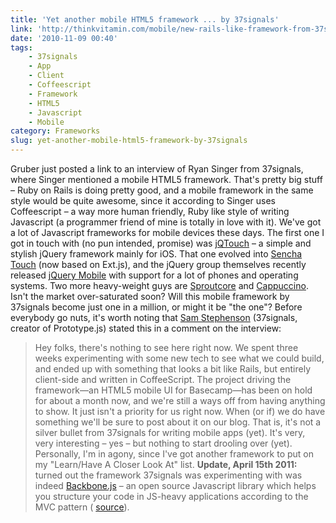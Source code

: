 ```yaml
---
title: 'Yet another mobile HTML5 framework ... by 37signals'
link: 'http://thinkvitamin.com/mobile/new-rails-like-framework-from-37signals-for-html5-mobile-apps/'
date: '2010-11-09 00:40'
tags:
    - 37signals
    - App
    - Client
    - Coffeescript
    - Framework
    - HTML5
    - Javascript
    - Mobile
category: Frameworks
slug: yet-another-mobile-html5-framework-by-37signals
---
```


Gruber just posted a link to an interview of Ryan Singer from 37signals, where Singer mentioned a mobile HTML5 framework. That's pretty big stuff – Ruby on Rails is doing pretty good, and a mobile framework in the same style would be quite awesome, since it according to Singer uses Coffeescript – a way more human friendly, Ruby like style of writing Javascript (a programmer friend of mine is totally in love with it). We've got a lot of Javascript frameworks for mobile devices these days. The first one I got in touch with (no pun intended, promise) was [jQTouch](http://jqtouch.com/) – a simple and stylish jQuery framework mainly for iOS. That one evolved into [Sencha Touch](http://www.sencha.com/products/touch/) (now based on Ext.js), and the jQuery group themselves recently released [jQuery Mobile](http://jquerymobile.com/) with support for a lot of phones and operating systems. Two more heavy-weight guys are [Sproutcore](http://www.sproutcore.com/) and [Cappuccino](http://cappuccino.org/). Isn't the market over-saturated soon? Will this mobile framework by 37signals become just one in a million, or might it be "the one"? Before everybody go nuts, it's worth noting that [Sam Stephenson](http://twitter.com/sstephenson) (37signals, creator of Prototype.js) stated this in a comment on the interview:

> Hey folks, there's nothing to see here right now. We spent three weeks experimenting with some new tech to see what we could build, and ended up with something that looks a bit like Rails, but entirely client-side and written in CoffeeScript. The project driving the framework—an HTML5 mobile UI for Basecamp—has been on hold for about a month now, and we're still a ways off from having anything to show. It just isn't a priority for us right now. When (or if) we do have something we'll be sure to post about it on our blog.
That is, it's not a silver bullet from 37signals for writing mobile apps (yet). It's very, very interesting – yes – but nothing to start drooling over (yet). Personally, I'm in agony, since I've got another framework to put on my "Learn/Have A Closer Look At" list. **Update, April 15th 2011:** turned out the framework 37signals was experimenting with was indeed [Backbone.js](http://documentcloud.github.com/backbone) – an open source Javascript library which helps you structure your code in JS-heavy applications according to the MVC pattern ( [source](http://documentcloud.github.com/backbone/#examples-basecamp)).
